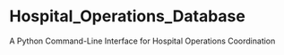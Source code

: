 # Hospital_Operations_Database
A Python Command-Line Interface for Hospital Operations Coordination
